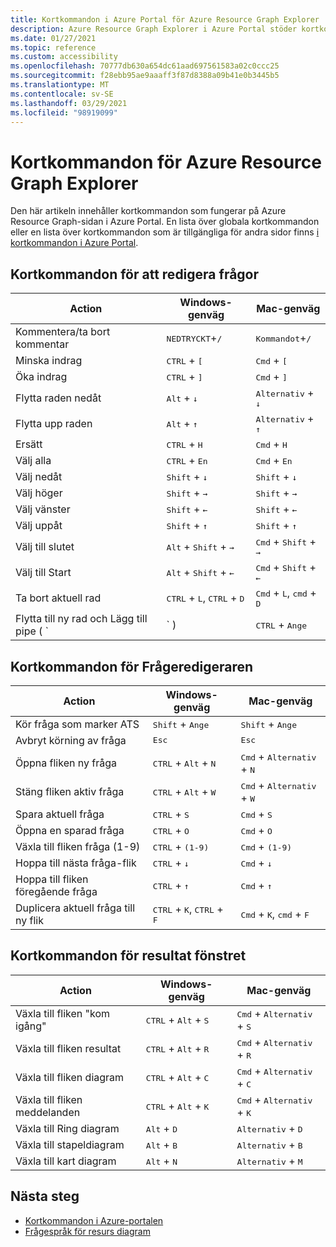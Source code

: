 ```yaml
---
title: Kortkommandon i Azure Portal för Azure Resource Graph Explorer
description: Azure Resource Graph Explorer i Azure Portal stöder kortkommandon som hjälper dig att utföra åtgärder och navigera.
ms.date: 01/27/2021
ms.topic: reference
ms.custom: accessibility
ms.openlocfilehash: 70777db630a654dc61aad697561583a02c0ccc25
ms.sourcegitcommit: f28ebb95ae9aaaff3f87d8388a09b41e0b3445b5
ms.translationtype: MT
ms.contentlocale: sv-SE
ms.lasthandoff: 03/29/2021
ms.locfileid: "98919099"
---
```

# <a name="keyboard-shortcuts-for-azure-resource-graph-explorer"></a>Kortkommandon för Azure Resource Graph Explorer

Den här artikeln innehåller kortkommandon som fungerar på Azure Resource Graph-sidan i Azure Portal. En lista över globala kortkommandon eller en lista över kortkommandon som är tillgängliga för andra sidor finns [i kortkommandon i Azure Portal](../../../azure-portal/azure-portal-keyboard-shortcuts.md).

## <a name="keyboard-shortcuts-for-editing-queries"></a>Kortkommandon för att redigera frågor

| Action | Windows-genväg | Mac-genväg |
|---|---|---|
|Kommentera/ta bort kommentar |<kbd>NEDTRYCKT</kbd>+<kbd>/</kbd> | <kbd>Kommandot</kbd>+<kbd>/</kbd> |
|Minska indrag |<kbd>CTRL</kbd> + <kbd>[</kbd> |<kbd>Cmd</kbd> + <kbd>[</kbd> |
|Öka indrag |<kbd>CTRL</kbd> + <kbd>]</kbd> |<kbd>Cmd</kbd> + <kbd>]</kbd> |
|Flytta raden nedåt |<kbd>Alt</kbd> + <kbd>↓</kbd> |<kbd>Alternativ</kbd> + <kbd>↓</kbd> |
|Flytta upp raden |<kbd>Alt</kbd> + <kbd>↑</kbd> |<kbd>Alternativ</kbd> + <kbd>↑</kbd> |
|Ersätt |<kbd>CTRL</kbd> + <kbd>H</kbd> |<kbd>Cmd</kbd> + <kbd>H</kbd> |
|Välj alla |<kbd>CTRL</kbd> + <kbd>En</kbd> |<kbd>Cmd</kbd> + <kbd>En</kbd> |
|Välj nedåt |<kbd>Shift</kbd> + <kbd>↓</kbd> |<kbd>Shift</kbd> + <kbd>↓</kbd> |
|Välj höger |<kbd>Shift</kbd> + <kbd>→</kbd> |<kbd>Shift</kbd> + <kbd>→</kbd> |
|Välj vänster |<kbd>Shift</kbd> + <kbd>←</kbd> |<kbd>Shift</kbd> + <kbd>←</kbd> |
|Välj uppåt |<kbd>Shift</kbd> + <kbd>↑</kbd> |<kbd>Shift</kbd> + <kbd>↑</kbd> |
|Välj till slutet |<kbd>Alt</kbd> + <kbd>Shift</kbd> + <kbd>→</kbd> |<kbd>Cmd</kbd> + <kbd>Shift</kbd> + <kbd>→</kbd> |
|Välj till Start |<kbd>Alt</kbd> + <kbd>Shift</kbd> + <kbd>←</kbd> |<kbd>Cmd</kbd> + <kbd>Shift</kbd> + <kbd>←</kbd> |
|Ta bort aktuell rad |<kbd>CTRL</kbd> + <kbd>L</kbd>, <kbd>CTRL</kbd> + <kbd>D</kbd>  |<kbd>Cmd</kbd> + <kbd>L</kbd>, <kbd>cmd</kbd> + <kbd>D</kbd> |
|Flytta till ny rad och Lägg till pipe ( `|` ) |<kbd>CTRL</kbd> + <kbd>Ange</kbd> |<kbd>Cmd</kbd> + <kbd>Ange</kbd> |

## <a name="keyboard-shortcuts-for-the-query-editor"></a>Kortkommandon för Frågeredigeraren

| Action | Windows-genväg | Mac-genväg |
|---|---|---|
|Kör fråga som marker ATS |<kbd>Shift</kbd> + <kbd>Ange</kbd> | <kbd>Shift</kbd> + <kbd>Ange</kbd> |
|Avbryt körning av fråga |<kbd>Esc</kbd> | <kbd>Esc</kbd> |
|Öppna fliken ny fråga |<kbd>CTRL</kbd> + <kbd>Alt</kbd> + <kbd>N</kbd> | <kbd>Cmd</kbd> + <kbd>Alternativ</kbd> + <kbd>N</kbd> |
|Stäng fliken aktiv fråga |<kbd>CTRL</kbd> + <kbd>Alt</kbd> + <kbd>W</kbd> | <kbd>Cmd</kbd> + <kbd>Alternativ</kbd> + <kbd>W</kbd> |
|Spara aktuell fråga |<kbd>CTRL</kbd> + <kbd>S</kbd> | <kbd>Cmd</kbd> + <kbd>S</kbd> |
|Öppna en sparad fråga |<kbd>CTRL</kbd> + <kbd>O</kbd> | <kbd>Cmd</kbd> + <kbd>O</kbd> |
|Växla till fliken fråga (1-9) |<kbd>CTRL</kbd> + <kbd>(1-9)</kbd> | <kbd>Cmd</kbd> + <kbd>(1-9)</kbd> |
|Hoppa till nästa fråga-flik |<kbd>CTRL</kbd> + <kbd>↓</kbd> | <kbd>Cmd</kbd> + <kbd>↓</kbd> |
|Hoppa till fliken föregående fråga |<kbd>CTRL</kbd> + <kbd>↑</kbd> | <kbd>Cmd</kbd> + <kbd>↑</kbd> |
|Duplicera aktuell fråga till ny flik |<kbd>CTRL</kbd> + <kbd>K</kbd>, <kbd>CTRL</kbd> + <kbd>F</kbd> | <kbd>Cmd</kbd> + <kbd>K</kbd>, <kbd>cmd</kbd> + <kbd>F</kbd> |

## <a name="keyboard-shortcuts-for-the-results-pane"></a>Kortkommandon för resultat fönstret

| Action | Windows-genväg | Mac-genväg |
|---|---|---|
|Växla till fliken "kom igång"  |<kbd>CTRL</kbd> + <kbd>Alt</kbd> + <kbd>S</kbd> | <kbd>Cmd</kbd> + <kbd>Alternativ</kbd> + <kbd>S</kbd> |
|Växla till fliken resultat  |<kbd>CTRL</kbd> + <kbd>Alt</kbd> + <kbd>R</kbd> | <kbd>Cmd</kbd> + <kbd>Alternativ</kbd> + <kbd>R</kbd> |
|Växla till fliken diagram  |<kbd>CTRL</kbd> + <kbd>Alt</kbd> + <kbd>C</kbd> | <kbd>Cmd</kbd> + <kbd>Alternativ</kbd> + <kbd>C</kbd> |
|Växla till fliken meddelanden  |<kbd>CTRL</kbd> + <kbd>Alt</kbd> + <kbd>K</kbd> | <kbd>Cmd</kbd> + <kbd>Alternativ</kbd> + <kbd>K</kbd> |
|Växla till Ring diagram  |<kbd>Alt</kbd> + <kbd>D</kbd> | <kbd>Alternativ</kbd> + <kbd>D</kbd> |
|Växla till stapeldiagram  |<kbd>Alt</kbd> + <kbd>B</kbd> | <kbd>Alternativ</kbd> + <kbd>B</kbd> |
|Växla till kart diagram  |<kbd>Alt</kbd> + <kbd>N</kbd> | <kbd>Alternativ</kbd> + <kbd>M</kbd> |

## <a name="next-steps"></a>Nästa steg

- [Kortkommandon i Azure-portalen](../../../azure-portal/azure-portal-keyboard-shortcuts.md)
- [Frågespråk för resurs diagram](../concepts/query-language.md)
